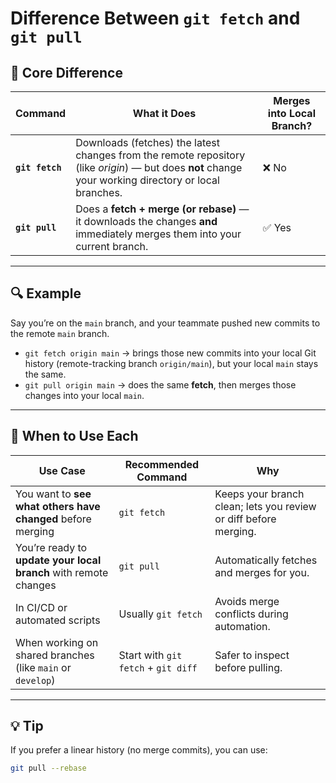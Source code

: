 # Difference Between `git fetch` and `git pull`

## 🧩 Core Difference

| Command | What it Does | Merges into Local Branch? |
|----------|---------------|---------------------------|
| **`git fetch`** | Downloads (fetches) the latest changes from the remote repository (like *origin*) — but does **not** change your working directory or local branches. | ❌ No |
| **`git pull`** | Does a **fetch + merge (or rebase)** — it downloads the changes **and** immediately merges them into your current branch. | ✅ Yes |

---

## 🔍 Example

Say you’re on the `main` branch, and your teammate pushed new commits to the remote `main` branch.

- `git fetch origin main` → brings those new commits into your local Git history (remote-tracking branch `origin/main`), but your local `main` stays the same.  
- `git pull origin main` → does the same **fetch**, then merges those changes into your local `main`.

---

## 🧠 When to Use Each

| Use Case | Recommended Command | Why |
|-----------|--------------------|-----|
| You want to **see what others have changed** before merging | `git fetch` | Keeps your branch clean; lets you review or diff before merging. |
| You’re ready to **update your local branch** with remote changes | `git pull` | Automatically fetches and merges for you. |
| In CI/CD or automated scripts | Usually `git fetch` | Avoids merge conflicts during automation. |
| When working on shared branches (like `main` or `develop`) | Start with `git fetch` + `git diff` | Safer to inspect before pulling. |

---

## 💡 Tip

If you prefer a linear history (no merge commits), you can use:

```bash
git pull --rebase
